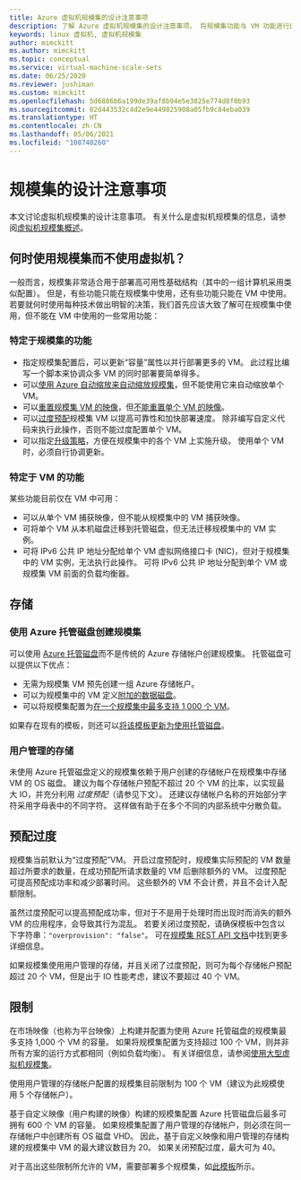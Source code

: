 ```yaml
---
title: Azure 虚拟机规模集的设计注意事项
description: 了解 Azure 虚拟机规模集的设计注意事项。 将规模集功能与 VM 功能进行比较。
keywords: linux 虚拟机, 虚拟机规模集
author: mimckitt
ms.author: mimckitt
ms.topic: conceptual
ms.service: virtual-machine-scale-sets
ms.date: 06/25/2020
ms.reviewer: jushiman
ms.custom: mimckitt
ms.openlocfilehash: 5d6886b6a199de39af8b94e5e3825e774d8f0b93
ms.sourcegitcommit: 02d443532c4d2e9e449025908a05fb9c84eba039
ms.translationtype: HT
ms.contentlocale: zh-CN
ms.lasthandoff: 05/06/2021
ms.locfileid: "108740260"
---
```

# <a name="design-considerations-for-scale-sets"></a>规模集的设计注意事项
本文讨论虚拟机规模集的设计注意事项。 有关什么是虚拟机规模集的信息，请参阅[虚拟机规模集概述](./overview.md)。

## <a name="when-to-use-scale-sets-instead-of-virtual-machines"></a>何时使用规模集而不使用虚拟机？
一般而言，规模集非常适合用于部署高可用性基础结构（其中的一组计算机采用类似配置）。 但是，有些功能只能在规模集中使用，还有些功能只能在 VM 中使用。 若要就何时使用每种技术做出明智的决策，我们首先应该大致了解可在规模集中使用，但不能在 VM 中使用的一些常用功能：

### <a name="scale-set-specific-features"></a>特定于规模集的功能

- 指定规模集配置后，可以更新“容量”属性以并行部署更多的 VM。 此过程比编写一个脚本来协调众多 VM 的同时部署要简单得多。
- 可以[使用 Azure 自动缩放来自动缩放规模集](./virtual-machine-scale-sets-autoscale-overview.md)，但不能使用它来自动缩放单个 VM。
- 可以[重置规模集 VM 的映像](/rest/api/compute/virtualmachinescalesets/reimage)，但[不能重置单个 VM 的映像](/rest/api/compute/virtualmachines)。
- 可以[过度预配](#overprovisioning)规模集 VM 以提高可靠性和加快部署速度。 除非编写自定义代码来执行此操作，否则不能过度配置单个 VM。
- 可以指定[升级策略](./virtual-machine-scale-sets-upgrade-scale-set.md)，方便在规模集中的各个 VM 上实施升级。 使用单个 VM 时，必须自行协调更新。

### <a name="vm-specific-features"></a>特定于 VM 的功能

某些功能目前仅在 VM 中可用：

- 可以从单个 VM 捕获映像，但不能从规模集中的 VM 捕获映像。
- 可将单个 VM 从本机磁盘迁移到托管磁盘，但无法迁移规模集中的 VM 实例。
- 可将 IPv6 公共 IP 地址分配给单个 VM 虚拟网络接口卡 (NIC)，但对于规模集中的 VM 实例，无法执行此操作。 可将 IPv6 公共 IP 地址分配到单个 VM 或规模集 VM 前面的负载均衡器。

## <a name="storage"></a>存储

### <a name="scale-sets-with-azure-managed-disks"></a>使用 Azure 托管磁盘创建规模集
可以使用 [Azure 托管磁盘](../virtual-machines/managed-disks-overview.md)而不是传统的 Azure 存储帐户创建规模集。 托管磁盘可以提供以下优点：
- 无需为规模集 VM 预先创建一组 Azure 存储帐户。
- 可以为规模集中的 VM 定义[附加的数据磁盘](virtual-machine-scale-sets-attached-disks.md)。
- 可以将规模集配置为[在一个规模集中最多支持 1,000 个 VM](virtual-machine-scale-sets-placement-groups.md)。 

如果存在现有的模板，则还可以[将该模板更新为使用托管磁盘](virtual-machine-scale-sets-convert-template-to-md.md)。

### <a name="user-managed-storage"></a>用户管理的存储
未使用 Azure 托管磁盘定义的规模集依赖于用户创建的存储帐户在规模集中存储 VM 的 OS 磁盘。 建议为每个存储帐户预配不超过 20 个 VM 的比率，以实现最大 IO，并充分利用 _过度预配_（请参见下文）。 还建议存储帐户名称的开始部分字符采用字母表中的不同字符。 这样做有助于在多个不同的内部系统中分散负载。 


## <a name="overprovisioning"></a>预配过度
规模集当前默认为“过度预配”VM。 开启过度预配时，规模集实际预配的 VM 数量超过所要求的数量，在成功预配所请求数量的 VM 后删除额外的 VM。 过度预配可提高预配成功率和减少部署时间。 这些额外的 VM 不会计费，并且不会计入配额限制。

虽然过度预配可以提高预配成功率，但对于不是用于处理时而出现时而消失的额外 VM 的应用程序，会导致其行为混乱。 若要关闭过度预配，请确保模板中包含以下字符串：`"overprovision": "false"`。 可在[规模集 REST API 文档](/rest/api/virtualmachinescalesets/create-or-update-a-set)中找到更多详细信息。

如果规模集使用用户管理的存储，并且关闭了过度预配，则可为每个存储帐户预配超过 20 个 VM，但是出于 IO 性能考虑，建议不要超过 40 个 VM。 

## <a name="limits"></a>限制
在市场映像（也称为平台映像）上构建并配置为使用 Azure 托管磁盘的规模集最多支持 1,000 个 VM 的容量。 如果将规模集配置为支持超过 100 个 VM，则并非所有方案的运行方式都相同（例如负载均衡）。 有关详细信息，请参阅[使用大型虚拟机规模集](virtual-machine-scale-sets-placement-groups.md)。 

使用用户管理的存储帐户配置的规模集目前限制为 100 个 VM（建议为此规模使用 5 个存储帐户）。

基于自定义映像（用户构建的映像）构建的规模集配置 Azure 托管磁盘后最多可拥有 600 个 VM 的容量。 如果规模集配置了用户管理的存储帐户，则必须在同一存储帐户中创建所有 OS 磁盘 VHD。 因此，基于自定义映像和用户管理的存储构建的规模集中 VM 的最大建议数目为 20。 如果关闭预配过度，最大可为 40。

对于高出这些限制所允许的 VM，需要部署多个规模集，如[此模板](https://azure.microsoft.com/resources/templates/301-custom-images-at-scale/)所示。
